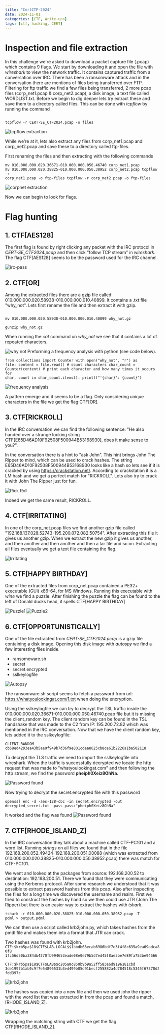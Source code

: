 ```yaml
---
title: "CertCTF-2024"
date: 2024-11-01
categories: [CTF, Write-ups]
tags: [ctf, hacking, CERT]
---
```


# Inspection and file extraction

In this challenge we're asked to download a packet capture file (.pcap) which contains 9 flags. We start by downloading it and open the file with *wireshark* to view the network traffic. It contains captured traffic from a conversation over IRC. There has been a ransomware attack and in the conversation there are mentions of files being transferred over FTP. Filtering for ftp traffic we find a few files being transferred, 2 more pcap files (corp_net1.pcap & corp_net2.pcap), a disk image, a text file called WORDLIST.txt. 
Before we begin to dig deeper lets try extract these and save them to a directory called files. This can be done with *tcpflow* by running the command

<code>
tcpflow -r CERT-SE_CTF2024.pcap -o files
</code>

![tcpflow extraction](../assets/img/cert-ctf2024/extract-files.jpg)

While we're at it, lets also extract any files from corp_net1.pcap and corp_net2.pcap and save these to a directory called ftp-files. 

First renaming the files and then extracting with the following commands

<code>mv 010.000.000.020.36671-010.000.000.050.46740 corp_net1.pcap
mv 010.000.000.020.38825-010.000.000.050.38952 corp_net2.pcap
tcpflow -r corp_net1.pcap -o ftp-files
tcpflow -r corp_net2.pcap -o ftp-files 
</code>

![corpnet extraction](../assets/img/cert-ctf2024/corpnet_extraction.jpg)

Now we can begin to look for flags.
# Flag hunting
## 1.  CTF[AES128]

The first flag is found by right clicking any packet with the IRC protocol in *CERT-SE_CTF2024.pcap* and then click "follow TCP stream" in *wireshark*. The flag CTF[AES128] seems to be the password used for the IRC channel.

![irc-pass](../assets/img/cert-ctf2024/irc-pass.jpg)

## 2. CTF[OR]

Among the extracted files there are a gzip file called 010.000.000.020.58938-010.000.000.010.40899. It contains a .txt file "why_not". Lets first rename the file and then extract it with gzip.

<code>
mv 010.000.000.020.58938-010.000.000.010.40899 why_not.gz
</code>
<code>
gunzip why_not.gz
</code>

When running the *cat* command on *why_not* we see that it contains a lot of repeated characters.

![why not](../assets/img/cert-ctf2024/whynot.jpg)
Preforming a frequency analysis with python (see code below).

<code>from collections import Counter
with open("why_not", "r") as file:
content = file.read()
\# count characters
char_count = Counter(content)
\# print each character and how many times it occurs
for char, count in char_count.items():
	  print(f"'{char}': {count}")
</code>

![frequency analysis](../assets/img/cert-ctf2024/freq_analysis.jpg)

A pattern emerge and it seems to be a flag. Only considering unique characters in the file we get the flag CTF[OR].
## 3. CTF[RICKROLL]

In the IRC conversation we can find the following sentence:
"He also handed over a strange looking string CTF[E65D46AD10F92508F500944B53168930], does it make sense to you?".

In the conversation there is a hint to "ask John". This hint brings John The Ripper to mind, which can be used to crack hashes. The string E65D46AD10F92508F500944B53168930 looks like a hash so lets see if it is cracked by using https://crackstation.net/. According to crackstation it is a LM hash and we get a perfect match for "RICKROLL". Lets also try to crack it with John The Ripper just for fun.

![Rick Roll](../assets/img/cert-ctf2024/rickroll.jpg)

Indeed we get the same result, RICKROLL.
## 4. CTF[IRRITATING]

In one of the corp_net.pcap files we find another gzip file called "192.168.137.028.52743-195.200.072.082.50754". After extracting this file it gives us another gzip. When we extract the new gzip it gives us another, and then another and then another and then a tar file and so on. Extracting all files eventually we get a text file containing the flag.

![Irritating](../assets/img/cert-ctf2024/irritating.jpg)

## 5. CTF[HAPPY BIRTHDAY]

One of the extracted files from corp_net.pcap contained a PE32+ executable (GUI) x86-64, for MS Windows. Running this executable with *wine* we find a puzzle. After finishing the puzzle the flag can be found to the left of Donald ducks head, it spells CTF[HAPPY BIRTHDAY]


![Puzzle1](../assets/img/cert-ctf2024/puzzle.jpg)
![Puzzle2](../assets/img/cert-ctf2024/puzzle_flag.jpg)

## 6. CTF[OPPORTUNISTICALLY]

One of the file extracted from *CERT-SE_CTF2024.pcap* is a gzip file containing a disk image. Opening this disk image with *autospy* we find a few interesting files inside.
* ransomeware.sh
* secret
* secret.encrypted
* sslkeylogfile

![Autopsy](../assets/img/cert-ctf2024/autopsy.jpg)

The ransomware.sh script seems to fetch a password from url: https://whatyoulookingat.com/1.txt when doing the encryption.

Using the sslkeylogfile we can try to decrypt the TSL traffic inside the 010.000.000.020.36671-010.000.000.050.46740.pcap file but it is missing the client_random key. 
The client random key can be found in the TSL handshake that was made to the C2 from IP: 195.200.72.82 which was mentioned in the IRC conversation. Now that we have the client random key, lets added it to the sslkeylogfile:

<code>CLIENT_RANDOM cb68ed4293ea43b5ae0f949b7d36f9e801cdea8025cb8ce61b2226a1ba502118</code>

To decrypt the TLS traffic we need to import the sslkeylogfile into wireshark. When the traffic is successfully decrypted we locate the http request that was made to "whatyoulookingat.com" and then following the http stream, we find the password 
**pheiph0Xeiz8OhNa.**

![Password found](../assets/img/cert-ctf2024/password.jpg)

Now trying to decrypt the secret.encrypted file with this password

<code>openssl enc -d -aes-128-cbc -in secret.encrypted -out decrypted_secret.txt -pass pass:"pheiph0Xeiz8OhNa"</code>

It worked and the flag was found
![Password found](../assets/img/cert-ctf2024/portunistically.jpg)

## 7. CTF[RHODE_ISLAND_Z]

In the IRC conversation they talk about a machine called CTF-PC101 and a word list. Running *strings* on all files we found that in the file 192.168.200.052.49424-192.168.200.051.00088 (which was extracted from 010.000.000.020.38825-010.000.000.050.38952.pcap) there was match for CTF-PC101.

We went and looked at the packages from source: 192.168.200.52 to destination: 192.168.200.51. There we found that they were communicating using the Kerberos protocol. After some research we understood that it was possible to extract password hashes from this pcap. Also after inspecting the files for a long time we discovered the username and realm. First we tried to construct the hashes by hand so we then could use JTR (John The Ripper) but there is an easier way to extract the hashes with *tshark*.

<code>tshark -r 010.000.000.020.38825-010.000.000.050.38952.pcap -T pdml > output.pdml</code>

We can then use a script called krb2john.py, which takes hashes from the pmdl file and makes them into a format that JTR can crack.

Two hashes was found with krb2john.
<code>CTF:\$krb5pa\$18\$CTF\$LAB.LOCAL\$\$1bbdb63ecab6986bdf7e3f4f8c635a9ea69adca80f8
1fc56d50ba384db4270fb994653eade08e0e79b5d7ed45f8ae3be7e89fa753be94566
</code>

<code>CTF:\$krb5pa\$18\$CTF\$LAB\$\$c205a0c850b9b9a52ff583e6d9196181cbd
3de1997b1ab0c9f7e54896531b3ed499b85d91becf255882a4d784518c5345f67378d2fdd397c</code>

![krb2john](../assets/img/cert-ctf2024/krb2john.jpg)

The hashes was copied into a new file and then we used john the ripper with the word list that was extracted in from the pcap and found a match, [RHODE_ISLAND_Z].

![krb2john](../assets/img/cert-ctf2024/krb_crack.jpg)

Wrapping the matching string with CTF we get the flag CTF[RHODE_ISLAND_Z].
